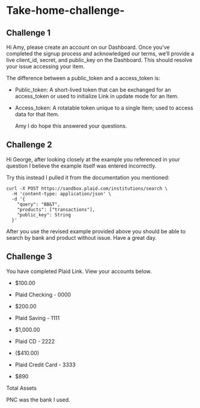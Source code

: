 # Take-home-challenge-

## Challenge 1


Hi Amy, please create an account on our Dashboard. Once you’ve completed the signup process and acknowledged our terms, we’ll provide a live client_id, secret, and public_key on the Dashboard. This should resolve your issue accessing your item.

The difference between a public_token and a access_token is: 

* Public_token: A short-lived token that can be exchanged for an access_token or used to initialize Link in update mode for an 
  Item.
  
* Access_token: A rotatable token unique to a single Item; used to access data for that Item.
  
  Amy I do hope this answered your questions. 


## Challenge 2


Hi George, after looking closely at the example you referenced in your question I believe the example itself was entered incorrectly.

Try this instead I pulled it from the documentation you mentioned:
````````
curl -X POST https://sandbox.plaid.com/institutions/search \
  -H 'content-type: application/json' \
  -d '{
    "query": "BB&T",
    "products": ["transactions"],
    "public_key": String
  }'
  ````````
  After you use the revised example provided above you should be able to search by bank and product without issue.
  Have a great day. 

  
  ## Challenge 3
  
  
  
  You have completed Plaid Link. View your accounts below.
  
* $100.00 

* Plaid Checking - 0000

* $200.00

* Plaid Saving - 1111

* $1,000.00

* Plaid CD - 2222

* ($410.00)

* Plaid Credit Card - 3333

* $890

Total Assets

PNC was the bank I used. 
